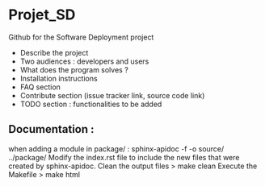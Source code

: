 # Projet_SD
Github for the Software Deployment project

- Describe the project 
- Two audiences : developers and users 
- What does the program solves ?
- Installation instructions
- FAQ section 
- Contribute section (issue tracker link, source code link)
- TODO section : functionalities to be added


## Documentation : 
when adding a module in package/ :
sphinx-apidoc -f -o source/  ../package/
Modify the index.rst file to include the new files that were created by sphinx-apidoc.
Clean the output files > make clean
Execute the Makefile > make html
